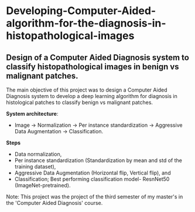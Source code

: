 # Developing-Computer-Aided-algorithm-for-the-diagnosis-in-histopathological-images
## Design of a Computer Aided Diagnosis system to classify histopathological images in benign vs malignant patches.


The main objective of this project was to design a Computer Aided Diagnosis system to develop a deep learning algorithm for diagnosis in histological patches to classify benign vs malignant patches. 

**System architecture**:
- Image → Normalization → Per instance standardization → Aggressive Data Augmentation → Classification. 

**Steps**
- Data normalization,
- Per instance standardization (Standardization by mean and std of the training dataset),
- Aggressive Data Augmentation (Horizontal flip, Vertical flip), and 
- Classification; Best performing classification model- ResnNet50 (ImageNet-pretrained).

Note: This project was the project of the third semester of my master's in the 'Computer Aided Diagnosis' course.

